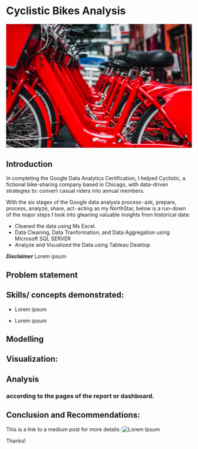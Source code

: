 # Cyclistic Bikes Analysis

![](bikes_image.jpg)

## Introduction

In completing the Google Data Analytics Certification, I helped Cyclistic, a fictional bike-sharing company based in Chicago, with data-driven strategies to: convert casual riders into annual members.

With the six stages of the Google data analysis process - ask, prepare, process, analyze, share, act - acting as my NorthStar, below is a run-down of the major steps I took into gleaning valuable insights from historical data:
* Cleaned the data using Ms Excel.
* Data Cleaning, Data Tranformation, and Data Aggregation using Microsoft SQL SERVER
* Analyze and Visualized the Data using Tableau Desktop

**_Disclaimer_**
Lorem ipsum


## Problem statement



## Skills/ concepts demonstrated:
- Lorem ipsum

- Lorem ipsum
## Modelling



## Visualization:



## Analysis



### according to the pages of the report or dashboard.  





## Conclusion and Recommendations:

This is a link to a medium post for more details: 
![Lorem Ipsum]()

Thanks!
